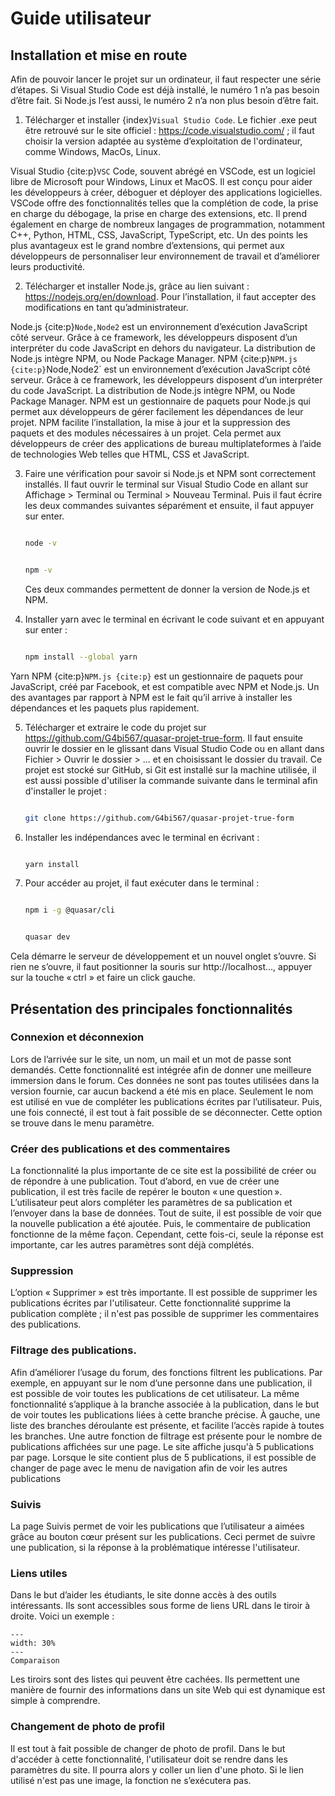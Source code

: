 # Guide utilisateur


## Installation et mise en route

Afin de pouvoir lancer le projet sur un ordinateur, il faut respecter une série d’étapes. Si Visual Studio Code est déjà installé, le numéro 1 n’a pas besoin d’être fait. Si Node.js l’est aussi, le numéro 2 n’a non plus besoin d’être fait.

1.	Télécharger et installer {index}`Visual Studio Code`. Le fichier .exe peut être retrouvé sur le site officiel : https://code.visualstudio.com/ ; il faut choisir la version adaptée au système d’exploitation de l'ordinateur, comme Windows, MacOs, Linux.

Visual Studio {cite:p}`VSC` Code, souvent abrégé en VSCode, est un logiciel libre de Microsoft pour Windows, Linux et MacOS. Il est conçu pour aider les développeurs à créer, déboguer et déployer des applications logicielles. VSCode offre des fonctionnalités telles que la complétion de code, la prise en charge du débogage, la prise en charge des extensions, etc. Il prend également en charge de nombreux langages de programmation, notamment C++, Python, HTML, CSS, JavaScript, TypeScript, etc. Un des points les plus avantageux est le grand nombre d’extensions, qui permet aux développeurs de personnaliser leur environnement de travail et d’améliorer leurs productivité.

2.	Télécharger et installer Node.js, grâce au lien suivant : https://nodejs.org/en/download.
Pour l’installation, il faut accepter des modifications en tant qu’administrateur.

Node.js {cite:p}`Node,Node2` est un environnement d’exécution JavaScript côté serveur. Grâce à ce framework, les développeurs disposent d’un interpréter du code JavaScript en dehors du navigateur. La distribution de Node.js intègre NPM, ou Node Package Manager. NPM {cite:p}`NPM.js {cite:p}`Node,Node2` est un environnement d’exécution JavaScript côté serveur. Grâce à ce framework, les développeurs disposent d’un interpréter du code JavaScript. La distribution de Node.js intègre NPM, ou Node Package Manager. NPM est un gestionnaire de paquets pour Node.js qui permet aux développeurs de gérer facilement les dépendances de leur projet. NPM facilite l’installation, la mise à jour et la suppression des paquets et des modules nécessaires à un projet. Cela permet aux développeurs de créer des applications de bureau multiplateformes à l’aide de technologies Web telles que HTML, CSS et JavaScript.

3.	Faire une vérification pour savoir si Node.js et NPM sont correctement installés. Il faut ouvrir le terminal sur Visual Studio Code en allant sur Affichage > Terminal ou Terminal > Nouveau Terminal. Puis il faut écrire les deux commandes suivantes séparément et ensuite, il faut appuyer sur enter. 

	```bash

	node -v

	```
	```bash

	npm -v

	```
	Ces deux commandes permettent de donner la version de Node.js et NPM.

4.	Installer yarn avec le terminal en écrivant le code suivant et en appuyant sur enter :
	```bash

	npm install --global yarn
	```

Yarn NPM {cite:p}`NPM.js {cite:p}` est un gestionnaire de paquets pour JavaScript, créé par Facebook, et est compatible avec NPM et Node.js. Un des avantages par rapport à NPM est le fait qu’il arrive à installer les dépendances et les paquets plus rapidement. 

5. Télécharger et extraire le code du projet sur https://github.com/G4bi567/quasar-projet-true-form. Il faut ensuite ouvrir le dossier en le glissant dans Visual Studio Code ou en allant dans Fichier > Ouvrir le dossier > ... et en choisissant le dossier du travail. Ce projet est stocké sur GitHub, si Git est installé sur la machine utilisée, il est aussi possible d'utiliser la commande suivante dans le terminal afin d'installer le projet :

	```bash

	git clone https://github.com/G4bi567/quasar-projet-true-form

	```

6.	Installer les indépendances avec le terminal en écrivant :
	```bash

	yarn install
	```


7.	Pour accéder au projet, il faut exécuter dans le terminal :
	
	```bash

	npm i -g @quasar/cli
	```
	```bash

	quasar dev
	```

Cela démarre le serveur de développement et un nouvel onglet s’ouvre. Si rien ne s’ouvre, il faut positionner la souris sur http://localhost..., appuyer sur la touche « ctrl » et faire un click gauche.


## Présentation des principales fonctionnalités 

### Connexion et déconnexion

Lors de l’arrivée sur le site, un nom, un mail et un mot de passe sont demandés. Cette fonctionnalité est intégrée afin de donner une meilleure immersion dans le forum. Ces données ne sont pas toutes utilisées dans la version fournie, car aucun backend a été mis en place. Seulement le nom est utilisé en vue de compléter les publications écrites par l’utilisateur. Puis, une fois connecté, il est tout à fait possible de se déconnecter. Cette option se trouve dans le menu paramètre.

### Créer des publications et des commentaires

La fonctionnalité la plus importante de ce site est la possibilité de créer ou de répondre à une publication. Tout d’abord, en vue de créer une publication, il est très facile de repérer le bouton « une question ». L’utilisateur peut alors compléter les paramètres de sa publication et l’envoyer dans la base de données. Tout de suite, il est possible de voir que la nouvelle publication a été ajoutée. Puis, le commentaire de publication fonctionne de la même façon. Cependant, cette fois-ci, seule la réponse est importante, car les autres paramètres sont déjà complétés. 

### Suppression

L’option « Supprimer » est très importante. Il est possible de supprimer les publications écrites par l'utilisateur. Cette fonctionnalité supprime la publication complète ; il n'est pas possible de supprimer les commentaires des publications.

### Filtrage des publications.

Afin d’améliorer l’usage du forum, des fonctions filtrent les publications. Par exemple, en appuyant sur le nom d’une personne dans une publication, il est possible de voir toutes les publications de cet utilisateur. La même fonctionnalité s’applique à la branche associée à la publication, dans le but de voir toutes les publications liées à cette branche précise. À gauche, une liste des branches déroulante est présente, et facilite l’accès rapide à toutes les branches. Une autre fonction de filtrage est présente pour le nombre de publications affichées sur une page. Le site affiche jusqu'à 5 publications par page. Lorsque le site contient plus de 5 publications, il est possible de changer de page avec le menu de navigation afin de voir les autres publications

### Suivis

La page Suivis permet de voir les publications que l’utilisateur a aimées grâce au bouton cœur présent sur les publications. Ceci permet de suivre une publication, si la réponse à la problématique intéresse l'utilisateur.

### Liens utiles 

Dans le but d’aider les étudiants, le site donne accès à des outils intéressants. Ils sont accessibles sous forme de liens URL dans le tiroir à droite. Voici un exemple :

```{figure} figures/exemple_tiroir_liens.pngs
---
width: 30%
---
Comparaison 
```

Les tiroirs sont des listes qui peuvent être cachées. Ils permettent une manière de fournir des informations dans un site Web qui est dynamique est simple à comprendre.
    

### Changement de photo de profil

Il est tout à fait possible de changer de photo de profil. Dans le but d'accéder à cette fonctionnalité, l'utilisateur doit se rendre dans les paramètres du site. Il pourra alors y coller un lien d'une photo. Si le lien utilisé n'est pas une image,  la fonction ne s’exécutera pas.


	
